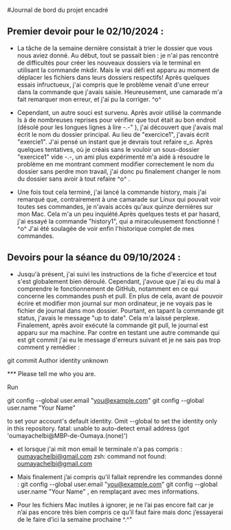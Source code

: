 #Journal de bord du projet encadré


## Premier devoir pour le 02/10/2024 :


- La tâche de la semaine dernière consistait à trier le dossier que vous nous aviez donné. Au début, tout se passait bien : je n'ai pas rencontré de difficultés pour créer les nouveaux dossiers via le terminal en utilisant la commande mkdir. Mais le vrai défi est apparu au moment de déplacer les fichiers dans leurs dossiers respectifs! Après quelques essais infructueux, j'ai compris que le problème venait d'une erreur dans la commande que j'avais saisie. Heureusement, une camarade m'a fait remarquer mon erreur, et j'ai pu la corriger. ^o^

- Cependant, un autre souci est survenu. Après avoir utilisé la commande ls à de nombreuses reprises pour vérifier que tout était au bon endroit (désolé pour les longues lignes à lire -.-" ), j'ai découvert que j'avais mal écrit le nom du dossier principal. Au lieu de "exercice1", j'avais écrit "exercie1". J'ai pensé un instant que je devrais tout refaire ಠ_ಠ. Après quelques tentatives, où je créais sans le vouloir un sous-dossier "exercice1" vide -.-, un ami plus expérimenté m'a aidé à résoudre le problème en me montrant comment modifier correctement le nom du dossier sans perdre mon travail, j'ai donc pu finalement changer le nom du dossier sans avoir à tout refaire ^o^ . 

- Une fois tout cela terminé, j'ai lancé la commande history, mais j'ai remarqué que, contrairement à une camarade sur Linux qui pouvait voir toutes ses commandes, je n'avais accès qu'aux quinze dernières sur mon Mac. Cela m'a un peu inquiété.Après quelques tests et par hasard, j'ai essayé la commande "history1", qui a miraculeusement fonctionné ! ^o^ J'ai été soulagée de voir enfin l'historique complet de mes commandes.


## Devoirs pour la séance du 09/10/2024 :


- Jusqu'à présent, j'ai suivi les instructions de la fiche d'exercice et tout s'est globalement bien déroulé. Cependant, j'avoue que j'ai eu du mal à comprendre le fonctionnement de GitHub, notamment en ce qui concerne les commandes push et pull. En plus de cela, avant de pouvoir écrire et modifier mon journal sur mon ordinateur, je ne voyais pas le fichier de journal dans mon dossier. Pourtant, en tapant la commande git status, j'avais le message "up to date". Cela m'a laissé perplexe. Finalement, après avoir exécuté la commande git pull, le journal est apparu sur ma machine. Par contre en testant une autre commande qui est git commit j'ai eu le message d'erreurs suivant et je ne sais pas trop comment y remédier : 

git commit
Author identity unknown

*** Please tell me who you are.

Run

  git config --global user.email "you@example.com"
  git config --global user.name "Your Name"

to set your account's default identity.
Omit --global to set the identity only in this repository.
fatal: unable to auto-detect email address (got 'oumayachelbi@MBP-de-Oumaya.(none)')

- et lorsque j'ai mit mon email le terminale n'a pas compris : oumayachelbi@gmail.com
zsh: command not found: oumayachelbi@gmail.com

- Mais finalement j’ai compris qu’il fallait reprendre les commandes donné : git config --global user.email "you@example.com"
  git config --global user.name "Your Name" , en remplaçant avec mes informations. 

- Pour les fichiers Mac inutiles à ignorer, je ne l’ai pas encore fait car je n’ai pas encore très bien compris ce qu’il faut faire mais donc j’essayerai de le faire d’ici la semaine prochaine  ^.^" 